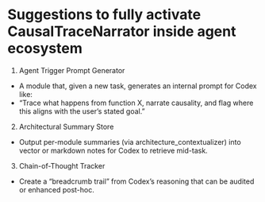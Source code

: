# Suggestions to fully activate CausalTraceNarrator inside agent ecosystem

1. Agent Trigger Prompt Generator

- A module that, given a new task, generates an internal prompt for Codex like:
- “Trace what happens from function X, narrate causality, and flag where this aligns with the user’s stated goal.”

2. Architectural Summary Store

- Output per-module summaries (via architecture_contextualizer) into vector or markdown notes for Codex to retrieve mid-task.

3. Chain-of-Thought Tracker

- Create a “breadcrumb trail” from Codex’s reasoning that can be audited or enhanced post-hoc.
